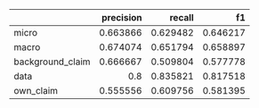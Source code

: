 |                  |   precision |   recall |       f1 |
|:-----------------|------------:|---------:|---------:|
| micro            |    0.663866 | 0.629482 | 0.646217 |
| macro            |    0.674074 | 0.651794 | 0.658897 |
| background_claim |    0.666667 | 0.509804 | 0.577778 |
| data             |    0.8      | 0.835821 | 0.817518 |
| own_claim        |    0.555556 | 0.609756 | 0.581395 |